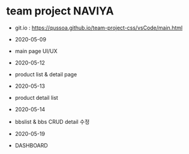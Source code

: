 # team project NAVIYA

- git.io : https://qussoa.github.io/team-project-css/vsCode/main.html

* 2020-05-09

- main page UI/UX

* 2020-05-12

- product list & detail page

* 2020-05-13

- product detail list

* 2020-05-14

- bbslist & bbs CRUD detail 수정

* 2020-05-19

- DASHBOARD
